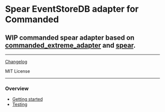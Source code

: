 # Spear EventStoreDB adapter for Commanded

## WIP commanded spear adapter based on [commanded_extreme_adapter](https://github.com/commanded/commanded-extreme-adapter) and [spear](https://github.com/NFIBrokerage/spear).

---

[Changelog](CHANGELOG.md)

MIT License

---

### Overview

- [Getting started](guides/Getting%20Started.md)
- [Testing](guides/Testing.md)

